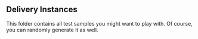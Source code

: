 ## Delivery Instances
This folder contains all test samples you might want to play with. Of course, you can randomly generate it as well.
